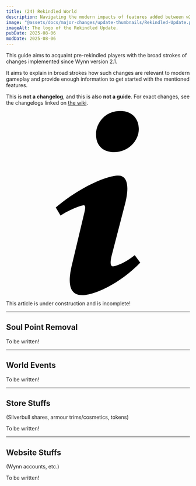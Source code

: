 ```yaml
---
title: (24) Rekindled World
description: Navigating the modern impacts of features added between w2.1 (S24) and w2.0.4 (F23). Intended to rapidly acquaint returning players with the relevant details of past changes.
image: "@assets/docs/major-changes/update-thumbnails/Rekindled-Update.png"
imageAlt: The logo of the Rekindled Update.
pubDate: 2025-08-06
modDate: 2025-08-06
---
```


This guide aims to acquaint pre-rekindled players with the broad strokes of changes implemented since Wynn version 2.1.

It aims to explain in broad strokes how such changes are relevant to modern gameplay and provide enough information to get started with the mentioned features.

This is **not a changelog**, and this is also **not a guide**. For exact changes, see the changelogs linked on [the wiki](https://wynncraft.wiki.gg/wiki/Version_history).

<div class="flex items-center glass text-white text-sm font-bold px-4 py-1" role="alert">
  <svg class="fill-current w-4 h-4 mr-2" xmlns="http://www.w3.org/2000/svg" viewBox="0 0 20 20"><path d="M12.432 0c1.34 0 2.01.912 2.01 1.957 0 1.305-1.164 2.512-2.679 2.512-1.269 0-2.009-.75-1.974-1.99C9.789 1.436 10.67 0 12.432 0zM8.309 20c-1.058 0-1.833-.652-1.093-3.524l1.214-5.092c.211-.814.246-1.141 0-1.141-.317 0-1.689.562-2.502 1.117l-.528-.88c2.572-2.186 5.531-3.467 6.801-3.467 1.057 0 1.233 1.273.705 3.23l-1.391 5.352c-.246.945-.141 1.271.106 1.271.317 0 1.357-.392 2.379-1.207l.6.814C12.098 19.02 9.365 20 8.309 20z"/>

</svg>
  <p>This article is under construction and is incomplete!</p>
</div>

---

## Soul Point Removal
<p class="glass">To be written!</p>

---

## World Events
<p class="glass">To be written!</p>

---

## Store Stuffs
(Silverbull shares, armour trims/cosmetics, tokens)
<p class="glass">To be written!</p>

---

## Website Stuffs
(Wynn accounts, etc.)
<p class="glass">To be written!</p>
